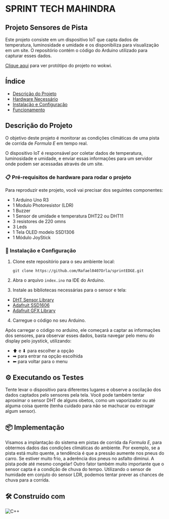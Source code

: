 # SPRINT TECH MAHINDRA
## Projeto Sensores de Pista
Este projeto consiste em um dispositivo IoT que capta dados de temperatura, luminosidade e umidade e os disponibiliza para visualização em um site. O repositório contém o código do Arduino utilizado para capturar esses dados.

[Clique aqui](https://wokwi.com/projects/398061779987835905) para ver protótipo do projeto no wokwi.

## Índice

- [Descrição do Projeto](#descrição-do-projeto)
- [Hardware Necessário](#hardware-necessário)
- [Instalação e Configuração](#instalação-e-configuração)
- [Funcionamento](#funcionamento)

## Descrição do Projeto

O objetivo deste projeto é monitorar as condições climáticas de uma pista de corrida de *Formula E* em tempo real.

O dispositivo IoT é responsável por coletar dados de temperatura, luminosidade e umidade, e enviar essas informações para um servidor onde podem ser acessadas através de um site.

### 📋 Pré-requisitos de hardware para rodar o projeto

Para reproduzir este projeto, você vai precisar dos seguintes componentes:
- 1 Arduino Uno R3
- 1 Modulo Photoresistor (LDR)
- 1 Buzzer
- 1 Sensor de umidade e temperatura DHT22 ou DHT11
- 3 resistores de 220 omns
- 3 Leds
- 1 Tela OLED modelo SSD1306
- 1 Módulo JoyStick

### 🔧 Instalação  e Configuração

1. Clone este repositório para o seu ambiente local:
    ```
    git clone https://github.com/Rafael0407Orla/sprintEDGE.git
    ```

2. Abra o arquivo `index.ino` na IDE do Arduino.

3. Instale as bibliotecas necessárias para o sensor e tela:
- [DHT Sensor Library](https://downloads.arduino.cc/libraries/github.com/adafruit/DHT_sensor_library-1.4.6.zip)
- [Adafruit SSD1606](https://downloads.arduino.cc/libraries/github.com/adafruit/Adafruit_SSD1306-2.5.10.zip)
- [Adafruit GFX Library](https://downloads.arduino.cc/libraries/github.com/adafruit/Adafruit_GFX_Library-1.11.9.zip)

4. Carregue o código no seu Arduino.

Após carregar o código no arduino, ele começará a captar as informações dos sensores, para observar esses dados, basta navegar pelo menu do display pelo joystick, utilizando:
- ⬆ e ⬇ para escolher a opção
- ➡ para entrar na opção escolhida
- ⬅ para voltar para o menu

## ⚙️ Executando os Testes

Tente levar o dispositivo para diferentes lugares  e observe a oscilação dos dados captados pelo sensores pela tela.
Você pode também tentar aproximar o sensor DHT de alguns obetos, como um vaporizador ou até alguma coisa quente (tenha cuidado para não se machucar ou estragar algum sensor).

## 📦 Implementação

Visamos a implantação do sistema em pistas de corrida da *Formula E*, para obtermos dados das condições climáticas do ambiente. Por exemplo, se a pista está muito quente, a tendência é que a pressão aumente nos pneus do carro. Se estiver muito frio, a aderência dos pneus no asfalto diminui. A pista pode até mesmo congelar!
Outro fator também muito importante que o sensor capta é a condição de chuva do tempo. Utilizando o sensor de humidade em conjuto do sensor LDR, podemos tentar prever as chances de chuva para a corrida.

## 🛠️ Construído com


![C++](https://img.shields.io/badge/C%2B%2B-00599C?style=for-the-badge&logo=c%2B%2B&color=000)
